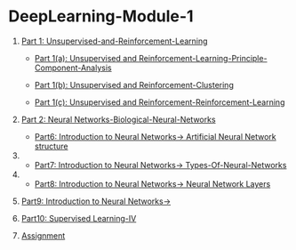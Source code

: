 # DeepLearning-Module-1


1. [Part 1: Unsupervised-and-Reinforcement-Learning](Unsupervised-and-Reinforcement-Learning/Introduction/RL.md)

      -  [Part 1(a): Unsupervised and Reinforcement-Learning-Principle-Component-Analysis](Unsupervised-and-Reinforcement-Learning/Principle-Component-Analysis/PCA.md)

      -  [Part 1(b): Unsupervised and Reinforcement-Clustering](Unsupervised-and-Reinforcement-Learning/Clustering/clustering.md)
 
      -  [Part 1(c): Unsupervised and Reinforcement-Reinforcement-Learning](Unsupervised-and-Reinforcement-Learning/Reinforcement-Learning/RL-Algorithms.md)

5. [Part 2: Neural Networks-Biological-Neural-Networks](t5-2-Neural-Networks/Introduction-to-Neural-Networks/1.Biological-Neural-Networks.md)

      -  [Part6: Introduction to Neural Networks-> Artificial Neural Network structure](t5-2-Neural-Networks/Introduction-to-Neural-Networks/2.Artificial-Neural-Network-structure.md)

7.    -  [Part7: Introduction to Neural Networks-> Types-Of-Neural-Networks](t5-2-Neural-Networks/Introduction-to-Neural-Networks/3.Types-Of-Neural-Networks.md)

8.    -  [Part8: Introduction to Neural Networks-> Neural Network Layers](t5-2-Neural-Networks/Introduction-to-Neural-Networks/GoodnessGureje_1_NeuralNetworkLayers_DeepLearning.md)
  
9. [Part9: Introduction to Neural Networks-> ](t3-Supervised-Learning/KanchiTank_DL_SupervisedLearning_DecisionTrees.md)
   
10. [Part10: Supervised Learning-IV](-t3-2-Supervised-Learning/Dibyasha_Random_Forest.md)

11. [Assignment](assignment.md)

